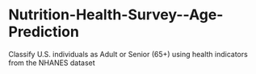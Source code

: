 # Nutrition-Health-Survey--Age-Prediction
Classify U.S. individuals as Adult or Senior (65+) using health indicators from the NHANES dataset
